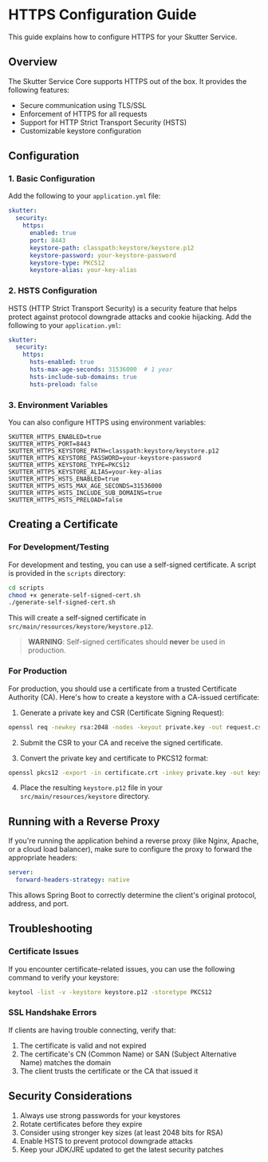 # HTTPS Configuration Guide

This guide explains how to configure HTTPS for your Skutter Service.

## Overview

The Skutter Service Core supports HTTPS out of the box. It provides the following features:

- Secure communication using TLS/SSL
- Enforcement of HTTPS for all requests
- Support for HTTP Strict Transport Security (HSTS)
- Customizable keystore configuration

## Configuration

### 1. Basic Configuration

Add the following to your `application.yml` file:

```yaml
skutter:
  security:
    https:
      enabled: true
      port: 8443
      keystore-path: classpath:keystore/keystore.p12
      keystore-password: your-keystore-password
      keystore-type: PKCS12
      keystore-alias: your-key-alias
```

### 2. HSTS Configuration

HSTS (HTTP Strict Transport Security) is a security feature that helps protect against protocol downgrade attacks and cookie hijacking. Add the following to your `application.yml`:

```yaml
skutter:
  security:
    https:
      hsts-enabled: true
      hsts-max-age-seconds: 31536000  # 1 year
      hsts-include-sub-domains: true
      hsts-preload: false
```

### 3. Environment Variables

You can also configure HTTPS using environment variables:

```
SKUTTER_HTTPS_ENABLED=true
SKUTTER_HTTPS_PORT=8443
SKUTTER_HTTPS_KEYSTORE_PATH=classpath:keystore/keystore.p12
SKUTTER_HTTPS_KEYSTORE_PASSWORD=your-keystore-password
SKUTTER_HTTPS_KEYSTORE_TYPE=PKCS12
SKUTTER_HTTPS_KEYSTORE_ALIAS=your-key-alias
SKUTTER_HTTPS_HSTS_ENABLED=true
SKUTTER_HTTPS_HSTS_MAX_AGE_SECONDS=31536000
SKUTTER_HTTPS_HSTS_INCLUDE_SUB_DOMAINS=true
SKUTTER_HTTPS_HSTS_PRELOAD=false
```

## Creating a Certificate

### For Development/Testing

For development and testing, you can use a self-signed certificate. A script is provided in the `scripts` directory:

```bash
cd scripts
chmod +x generate-self-signed-cert.sh
./generate-self-signed-cert.sh
```

This will create a self-signed certificate in `src/main/resources/keystore/keystore.p12`.

> **WARNING**: Self-signed certificates should **never** be used in production.

### For Production

For production, you should use a certificate from a trusted Certificate Authority (CA). Here's how to create a keystore with a CA-issued certificate:

1. Generate a private key and CSR (Certificate Signing Request):

```bash
openssl req -newkey rsa:2048 -nodes -keyout private.key -out request.csr
```

2. Submit the CSR to your CA and receive the signed certificate.

3. Convert the private key and certificate to PKCS12 format:

```bash
openssl pkcs12 -export -in certificate.crt -inkey private.key -out keystore.p12 -name your-key-alias
```

4. Place the resulting `keystore.p12` file in your `src/main/resources/keystore` directory.

## Running with a Reverse Proxy

If you're running the application behind a reverse proxy (like Nginx, Apache, or a cloud load balancer), make sure to configure the proxy to forward the appropriate headers:

```yaml
server:
  forward-headers-strategy: native
```

This allows Spring Boot to correctly determine the client's original protocol, address, and port.

## Troubleshooting

### Certificate Issues

If you encounter certificate-related issues, you can use the following command to verify your keystore:

```bash
keytool -list -v -keystore keystore.p12 -storetype PKCS12
```

### SSL Handshake Errors

If clients are having trouble connecting, verify that:

1. The certificate is valid and not expired
2. The certificate's CN (Common Name) or SAN (Subject Alternative Name) matches the domain
3. The client trusts the certificate or the CA that issued it

## Security Considerations

1. Always use strong passwords for your keystores
2. Rotate certificates before they expire
3. Consider using stronger key sizes (at least 2048 bits for RSA)
4. Enable HSTS to prevent protocol downgrade attacks
5. Keep your JDK/JRE updated to get the latest security patches 